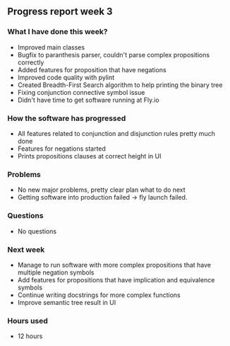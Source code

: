 ## Progress report week 3

### What I have done this week?
  - Improved main classes
  - Bugfix to paranthesis parser, couldn't parse complex propositions correctly
  - Added features for proposition that have negations
  - Improved code quality with pylint
  - Created Breadth-First Search algorithm to help printing the binary tree
  - Fixing conjunction connective symbol issue
  - Didn't have time to get software running at Fly.io

### How the software has progressed 
  - All features related to conjunction and disjunction rules pretty much done
  - Features for negations started
  - Prints propositions clauses at correct height in UI

### Problems
  - No new major problems, pretty clear plan what to do next
  - Getting software into production failed -> fly launch failed.

### Questions
  - No questions

### Next week
  - Manage to run software with more complex propositions that have multiple negation symbols
  - Add features for propositions that have implication and equivalence symbols
  - Continue writing docstrings for more complex functions
  - Improve semantic tree result in UI

### Hours used
  -  12 hours
